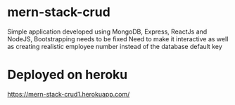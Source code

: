 # mern-stack-crud
Simple application developed using MongoDB, Express, ReactJs and NodeJS, Bootstrapping needs to be fixed
Need to make it interactive as well as creating realistic employee number instead of the database default key
# Deployed on heroku
https://mern-stack-crud1.herokuapp.com/

